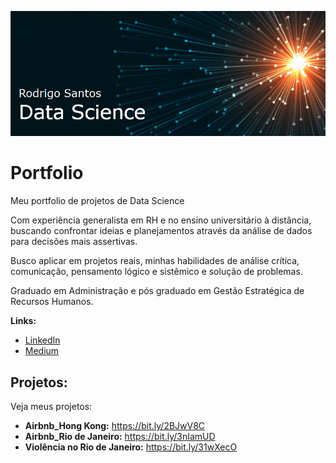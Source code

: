 <p align="center">
  <img src="https://github.com/Rodrigo-O-Santos/Portfolio/blob/master/Banner.png" >
</p>

# Portfolio
Meu portfolio de projetos de Data Science

Com experiência generalista em RH e no ensino universitário à distância, buscando confrontar ideias e planejamentos através da análise de dados para decisões mais assertivas.

Busco aplicar em projetos reais, minhas habilidades de análise crítica, comunicação, pensamento lógico e sistêmico e solução de problemas.

Graduado em Administração e pós graduado em Gestão Estratégica de Recursos Humanos. 


**Links:**
* [LinkedIn](https://www.linkedin.com/in/rodrigo-de-oliveira-dos-santos-83013425)
* [Medium](https://medium.com/@rodrigoosantosalo)


## Projetos:
Veja meus projetos:

* **Airbnb_Hong Kong:** https://bit.ly/2BJwV8C
* **Airbnb_Rio de Janeiro:** https://bit.ly/3nIamUD
* **Violência no Rio de Janeiro:** https://bit.ly/31wXecO
